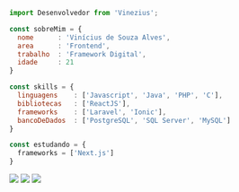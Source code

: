 ```js
import Desenvolvedor from 'Vinezius';

const sobreMim = {
  nome      : 'Vinícius de Souza Alves',
  area      : 'Frontend',
  trabalho  : 'Framework Digital',
  idade     : 21
}

const skills = {
  linguagens    : ['Javascript', 'Java', 'PHP', 'C'],
  bibliotecas   : ['ReactJS'],
  frameworks    : ['Laravel', 'Ionic'],
  bancoDeDados  : ['PostgreSQL', 'SQL Server', 'MySQL'] 
}

const estudando = {
  frameworks = ['Next.js']
}

```

<p align="left">
  <a href="mailto:vinicius.s.alves26@gmail.com" target="_blank" alt="Gmail">
  <img src="https://img.shields.io/badge/-Gmail-FF0000?style=flat-square&labelColor=FF0000&logo=gmail&logoColor=white&link=LINK-DO-SEU-EMAIL" /></a>

  <a href="https://www.linkedin.com/in/vinicius-s-alves/" target="__blank" alt="Linkedin">
  <img src="https://img.shields.io/badge/-Linkedin-0e76a8?style=flat-square&logo=Linkedin&logoColor=white&link=LINK-DO-SEU-LINKEDIN" /></a>

  <a href="https://www.instagram.com/Vinezius/" target="__blank" alt="Instagram">
  <img src="https://img.shields.io/badge/-Instagram-DF0174?style=flat-square&labelColor=DF0174&logo=instagram&logoColor=white&link=LINK-DO-SEU-INSTAGRAM"/></a>
</p>  
